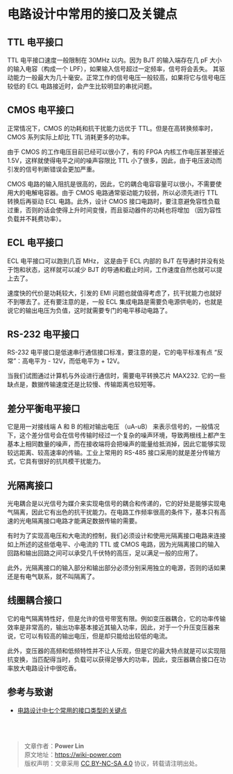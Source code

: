 # 电路设计中常用的接口及关键点


## TTL 电平接口

TTL 电平接口速度一般限制在 30MHz 以内。因为 BJT 的输入端存在几 pF 大小的输入电容（构成一个 LPF），如果输入信号超过一定频率，信号将会丢失。
其驱动能力一般最大为几十毫安。正常工作的信号电压一般较高，如果将它与信号电压较低的 ECL 电路接近时，会产生比较明显的串扰问题。

## CMOS 电平接口

正常情况下，CMOS 的功耗和抗干扰能力远优于 TTL。但是在高转换频率时，CMOS 系列实际上却比 TTL 消耗更多的功率。

由于 CMOS 的工作电压目前已经可以很小了，有的 FPGA 内核工作电压甚至接近 1.5V，这样就使得电平之间的噪声容限比 TTL 小了很多，因此，由于电压波动而引发的信号判断错误会更加严重。

CMOS 电路的输入阻抗是很高的，因此，它的耦合电容容量可以很小，不需要使用大的电解电容器。由于 CMOS 电路通常驱动能力较弱，所以必须先进行 TTL 转换后再驱动 ECL 电路。此外，设计 CMOS 接口电路时，要注意避免容性负载过重，否则的话会使得上升时间变慢，而且驱动器件的功耗也将增加 （因为容性负载并不耗费功率）。

## ECL 电平接口

ECL 电平接口可以跑到几百 MHz， 这是由于 ECL 内部的 BJT 在导通时并没有处于饱和状态，这样就可以减少 BJT 的导通和截止时间，工作速度自然也就可以提上去了。

速度快的代价是功耗较大，引发的 EMI 问题也就值得考虑了，抗干扰能力也就好不到哪去了。还有要注意的是，一般 ECL 集成电路是需要负电源供电的，也就是说它的输出电压为负值，这时就需要专门的电平移动电路了。

## RS-232 电平接口

RS-232 电平接口是低速串行通信接口标准，要注意的是，它的电平标准有点 “反常”：高电平为 - 12V，而低电平为 + 12V。

当我们试图通过计算机与外设进行通信时，需要电平转换芯片 MAX232. 它的一些缺点是，数据传输速度还是比较慢、传输距离也较短等。

## 差分平衡电平接口

它是用一对接线端 A 和 B 的相对输出电压 （uA-uB） 来表示信号的，一般情况下，这个差分信号会在信号传输时经过一个复杂的噪声环境，导致两根线上都产生基本上相同数量的噪声，而在接收端将会把噪声的能量给抵消掉，因此它能够实现较远距离、较高速率的传输。工业上常用的 RS-485 接口采用的就是差分传输方式，它具有很好的抗共模干扰能力。

## 光隔离接口

光电耦合是以光信号为媒介来实现电信号的耦合和传递的，它的好处是能够实现电气隔离，因此它有出色的抗干扰能力。在电路工作频率很高的条件下，基本只有高速的光电隔离接口电路才能满足数据传输的需要。

有时为了实现高电压和大电流的控制，我们必须设计和使用光隔离接口电路来连接如上所述的这些低电平、小电流的 TTL 或 CMOS 电路，因为光隔离接口的输入回路和输出回路之间可以承受几千伏特的高压，足以满足一般的应用了。

此外，光隔离接口的输入部分和输出部分必须分别采用独立的电源，否则的话如果还是有电气联系，就不叫隔离了。

## 线圈耦合接口

它的电气隔离特性好，但是允许的信号带宽有限。例如变压器耦合，它的功率传输效率是非常高的，输出功率基本接近其输入功率，因此，对于一个升压变压器来说，它可以有较高的输出电压，但是却只能给出较低的电流。

此外，变压器的高频和低频特性并不让人乐观，但是它的最大特点就是可以实现阻抗变换，当匹配得当时，负载可以获得足够大的功率，因此，变压器耦合接口在功率放大电路设计中很吃香。

## 参考与致谢 

- [电路设计中七个常用的接口类型的关键点](电路设计中七个常用的接口类型的关键点)



<br />

<br />

> 文章作者：**Power Lin**  
> 原文地址：<https://wiki-power.com>  
> 版权声明：文章采用 [CC BY-NC-SA 4.0](https://creativecommons.org/licenses/by/4.0/deed.zh) 协议，转载请注明出处。